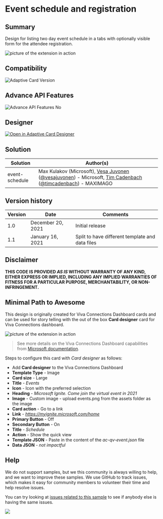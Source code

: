 # Event schedule and registration

## Summary

Design for listing two day event schedule in a tabs with optionally visible form for the attendee registration.

![picture of the extension in action](assets/card.png)

## Compatibility

![Adaptive Card Version](https://img.shields.io/badge/Adaptive%20Card%20Version-1.3-green.svg)

## Advance API Features

![Advance API Features No](https://img.shields.io/badge/Advance_API_Features-No-orange)


## Designer

<p>
    <a href="https://adaptivecards.io/designer/index.html?card=https%3A%2F%2Fraw.githubusercontent.com%2Fpnp%2FAdaptiveCards-Templates%2Fmain%2Fsamples%2Fevent-schedule%2Fac-qv-event.template.json&data=https%3A%2F%2Fraw.githubusercontent.com%2Fpnp%2FAdaptiveCards-Templates%2Fmain%2Fsamples%2Fevent-schedule%2Fac-qv-event.template.data.json">
        <img src="https://raw.githubusercontent.com/pnp/AdaptiveCards-Templates/main/assets/btn-open-in-designer.png" alt="Open in Adaptive Card Designer" />
    </a>
</p>

## Solution


Solution|Author(s)
--------|---------
event-schedule | Max Kulakov (Microsoft), [Vesa Juvonen](https://github.com/vesajuvonen) ([@vesajuvonen](https://twitter.com/vesajuvonen)) - Microsoft, [Tim Cadenbach](https://github.com/DeeJayTC) ([@timcadenbach](https://twitter.com/timcadenbach)) - MAXIMAGO

## Version history

Version|Date|Comments
-------|----|--------
1.0|December 20, 2021|Initial release
1.1|January 16, 2021|Split to have different template and data files


## Disclaimer
**THIS CODE IS PROVIDED *AS IS* WITHOUT WARRANTY OF ANY KIND, EITHER EXPRESS OR IMPLIED, INCLUDING ANY IMPLIED WARRANTIES OF FITNESS FOR A PARTICULAR PURPOSE, MERCHANTABILITY, OR NON-INFRINGEMENT.**

## Minimal Path to Awesome

This design is originally created for Viva Connections Dashboard cards and can be used for story telling with the out of the box **Card designer** card for Viva Connections dashboard.

![picture of the extension in action](assets/dashboard-card.png)

> See more details on the Viva Connections Dashboard capabilities from [Microsoft documentation](https://docs.microsoft.com/en-us/viva/connections/create-dashboard).

Steps to configure this card with *Card designer* as follows:

- Add **Card designer** to the Viva Connections Dashboard
- **Template Type** - Image
- **Card size** - Large
- **Title** - *Events*
- **Icon** - Icon with the preferred selection
- **Heading** - *Microsoft Ignite. Come join the virtual event in 2021*
- **Image** - Custom image - upload events.png from the assets folder as the image
- **Card action** - Go to a link
- **Link** - *https://myignite.microsoft.com/home*
- **Primary Button** - Off
- **Secondary Button** - On
- **Title** - *Schedule*
- **Action** - Show the quick view
- **Template JSON** - Paste in the content of the *ac-qv-event.json* file
- **Data JSON** - *not impactful*

## Help

We do not support samples, but we this community is always willing to help, and we want to improve these samples. We use GitHub to track issues, which makes it easy for  community members to volunteer their time and help resolve issues.

You can try looking at [issues related to this sample](https://github.com/pnp/AdaptiveCards-Templates/issues) to see if anybody else is having the same issues.

<img src="https://pnptelemetry.azurewebsites.net/adaptivecards-templates/samples/event-schedule" />